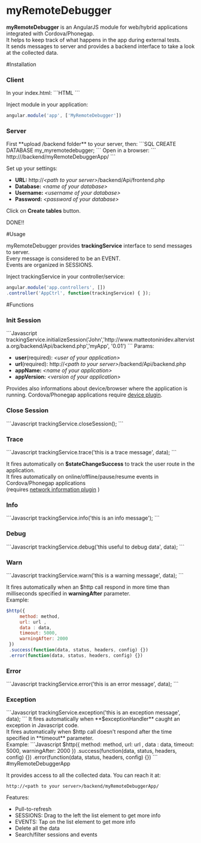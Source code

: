 # myRemoteDebugger
**myRemoteDebugger** is an AngularJS module for web/hybrid applications integrated with Cordova/Phonegap.<br>
It helps to keep track of what happens in the app during external tests. <br>
It sends messages to server and provides a backend interface to take a look at the collected data.

#Installation
<h3>Client</h3>
In your index.html:
```HTML
<script src="MyRemoteDebugger.js"></script>
```

Inject module in your application:
```Javascript
angular.module('app', ['MyRemoteDebugger'])
```

<h3>Server</h3>
First **upload /backend folder** to your server, then:
```SQL
CREATE DATABASE my_myremotedebugger;
```
Open in a browser:
```
http://<path to your server>/backend/myRemoteDebuggerApp/
```

Set up your settings:

<ul>
<li> <strong>URL:</strong> http://<i>&lt;path to your server&gt;</i>/backend/Api/frontend.php</li>
<li> <strong>Database:</strong> <i>&lt;name of your database&gt;</i></li>
<li> <strong>Username:</strong> <i>&lt;username of your database&gt;</i></li>
<li> <strong>Password:</strong> <i>&lt;password of your database&gt;</i></li>
</ul>

Click on **Create tables** button.

DONE!!

#Usage

myRemoteDebugger provides **trackingService** interface to send messages to server.<br>
Every message is considered to be an EVENT. <br> Events are organized in SESSIONS.

Inject trackingService in your controller/service:
```Javascript
angular.module('app.controllers', [])
.controller('AppCtrl', function(trackingService) { }); 
```

#Functions
<h3>Init Session</h3>
```Javascript
trackingService.initializeSession('John','http://www.matteotoninidev.altervista.org/backend/Api/backend.php','myApp', '0.01')
```
Params: 
<ul>
<li> <strong>user</strong>(required): <i>&lt;user of your application&gt;</i></li>
<li> <strong>url</strong>(required): http://<i>&lt;path to your server&gt;</i>/backend/Api/backend.php</li>
<li> <strong>appName:</strong> <i>&lt;name of your application&gt;</i></li>
<li> <strong>appVersion:</strong> <i>&lt;version of your application&gt;</i></li>
</ul>

Provides also informations about device/browser where the application is running.
Cordova/Phonegap applications require [device plugin](https://github.com/apache/cordova-plugin-device).

<h3>Close Session</h3>
```Javascript
trackingService.closeSession();
```

<h3>Trace</h3>
```Javascript
trackingService.trace('this is a trace message', data);
```

It fires automatically on **$stateChangeSuccess** to track the user route in the application.<br>
It fires automatically on online/offline/pause/resume events in Cordova/Phonegap applications<br> (requires [network information plugin](https://github.com/apache/cordova-plugin-network-information) ) 

<h3>Info</h3>
```Javascript
trackingService.info('this is an info message');
```

<h3>Debug</h3>
```Javascript
trackingService.debug('this useful to debug data', data);
```

<h3>Warn</h3>
```Javascript
trackingService.warn('this is a warning message', data);
```

It fires automatically when an $http call respond in more time than milliseconds specified in **warningAfter** parameter. <br>
Example:
```Javascript
$http({
     method: method, 
     url: url , 
     data : data,
     timeout: 5000, 
     warningAfter: 2000
 })
 .success(function(data, status, headers, config) {})
 .error(function(data, status, headers, config) {})
```

<h3>Error</h3>
```Javascript
trackingService.error('this is an error message', data);
```

<h3>Exception</h3>
```Javascript
trackingService.exception('this is an exception message', data);
```
It fires automatically when **$exceptionHandler** caught an exception in Javascript code.<br>
It fires automatically when $http call doesn't respond after the time specified in **timeout** parameter.<br>
Example:
```Javascript
$http({
     method: method, 
     url: url , 
     data : data,
     timeout: 5000, 
     warningAfter: 2000
 })
 .success(function(data, status, headers, config) {})
 .error(function(data, status, headers, config) {})
```
#myRemoteDebuggerApp

It provides access to all the collected data.
You can reach it at:
```
http://<path to your server>/backend/myRemoteDebuggerApp/
```

Features:
<ul>
<li>Pull-to-refresh</li>
<li>SESSIONS: Drag to the left the list element to get more info</li>
<li>EVENTS: Tap on the list element to get more info</li>
<li>Delete all the data</li>
<li>Search/filter sessions and events</li>
</ul>



